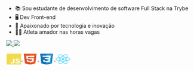 
- 📚 Sou estudante de desenvolvimento de software Full Stack na Trybe
- 🖥 Dev Front-end
- 💚 Apaixonado por tecnologia e inovação
- 🚵‍♂️ Atleta amador nas horas vagas

<div>
    <a href='https://github.com/aferanda'>
    <img height='140em' src='https://github-readme-stats.vercel.app/api?username=FernandoSegregio&show_icons=true&include_all_commits=true&count_private=true&theme=tokyonight&title_color=38BBAD'/>
    <img height='140em' src='https://github-readme-stats.vercel.app/api/top-langs/?username=FernandoSegregio&layout=compact&langs_count=7&theme=tokyonight&title_color=38BBAD'/>
</div>

    
<div style="display: inline_block"><br>
  <img align="center" alt="Js" height="30" width="40" src="https://raw.githubusercontent.com/devicons/devicon/master/icons/javascript/javascript-plain.svg">
  <img align="center" alt="HTML" height="30" width="40" src="https://raw.githubusercontent.com/devicons/devicon/master/icons/html5/html5-original.svg">
  <img align="center" alt="CSS" height="30" width="40" src="https://raw.githubusercontent.com/devicons/devicon/master/icons/css3/css3-original.svg">
  <img align="center" alt="React" height="30" width="40" src="https://raw.githubusercontent.com/devicons/devicon/master/icons/react/react-original.svg">
</div>
